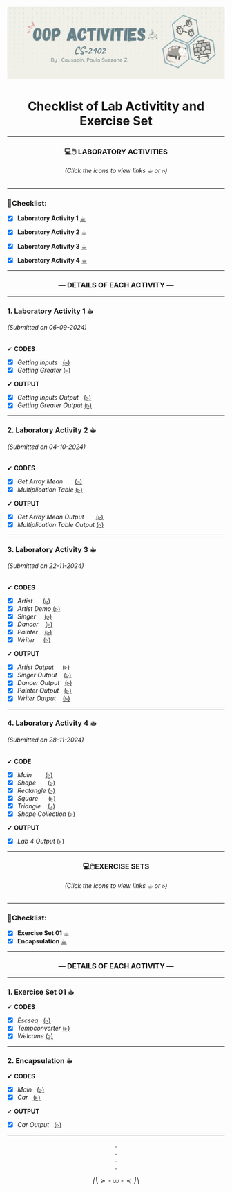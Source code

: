 <h1 align="center">
  <img src="https://github.com/Causapin-PaulaSuezane/practice-repo-main/blob/main/OOP%20Activity.png" alt="OOP Activities">
</h1>

<div align="center">
  
 # **Checklist of Lab Activitity and Exercise Set**
 
</div>

---

<div align="center">
  
### **💻🖱️ LABORATORY ACTIVITIES**  
###### *(Click the icons to view links ☕︎ or ▹)*

</div>

---

### **🎯Checklist:**

- [x] **Laboratory Activity 1**  [☕︎](https://github.com/Causapin-PaulaSuezane/CausapinPaulaSuezaneCS2102_OOPactivities/tree/main/Laboratory%20Activities/Laboratory%20activity%201%20-%2006-09-2024) 
- [x] **Laboratory Activity 2**  [☕︎](https://github.com/Causapin-PaulaSuezane/CausapinPaulaSuezaneCS2102_OOPactivities/tree/main/Laboratory%20Activities/Laboratory%20Activity%202%20-%2004-10-2024)
- [x] **Laboratory Activity 3**  [☕︎](https://github.com/Causapin-PaulaSuezane/CausapinPaulaSuezaneCS2102_OOPactivities/tree/main/Laboratory%20Activities/Laboratory%20Activity%203%20-%2022-11-2024)
- [x] **Laboratory Activity 4**  [☕︎](https://github.com/Causapin-PaulaSuezane/CausapinPaulaSuezaneCS2102_OOPactivities/tree/main/Laboratory%20Activities/Laboratory%20Activity%204%20-28-11-2024/Shapes)


---

<div align="center">
  
### **― DETAILS OF EACH ACTIVITY ―**

</div>

---

### **1. Laboratory Activity 1** ☕︎  
###### *(Submitted on 06-09-2024)*
󠀾✔ **CODES**
- [x] *Getting Inputs* &nbsp;&nbsp;[(▹)](https://github.com/Causapin-PaulaSuezane/CausapinPaulaSuezaneCS2102_OOPactivities/blob/main/Laboratory%20Activities/Laboratory%20activity%201%20-%2006-09-2024/GettingInputs.java)
- [x] *Getting Greater* [(▹)](https://github.com/Causapin-PaulaSuezane/CausapinPaulaSuezaneCS2102_OOPactivities/blob/main/Laboratory%20Activities/Laboratory%20activity%201%20-%2006-09-2024/GettingGreater.java)
      
✔ **OUTPUT**
- [x] *Getting Inputs Output* &nbsp;&nbsp;[(▹)](https://github.com/Causapin-PaulaSuezane/CausapinPaulaSuezaneCS2102_OOPactivities/blob/main/Laboratory%20Activities/Laboratory%20activity%201%20-%2006-09-2024/GettingInputs_output.png)
- [x] *Getting Greater Output* [(▹)](https://github.com/Causapin-PaulaSuezane/CausapinPaulaSuezaneCS2102_OOPactivities/blob/main/Laboratory%20Activities/Laboratory%20activity%201%20-%2006-09-2024/GettingGreater_output.png) 

---

### **2. Laboratory Activity 2** ☕︎ 
###### *(Submitted on 04-10-2024)*
✔ **CODES**
- [x] *Get Array Mean* &nbsp;&nbsp;&nbsp;&nbsp;&nbsp;&nbsp;[(▹)](https://github.com/Causapin-PaulaSuezane/CausapinPaulaSuezaneCS2102_OOPactivities/blob/main/Laboratory%20Activities/Laboratory%20Activity%202%20-%2004-10-2024/GetArrayMean.java)
- [x] *Multiplication Table* [(▹)](https://github.com/Causapin-PaulaSuezane/CausapinPaulaSuezaneCS2102_OOPactivities/blob/main/Laboratory%20Activities/Laboratory%20Activity%202%20-%2004-10-2024/MultiplicationTable.java)
      
✔ **OUTPUT**
- [x] *Get Array Mean Output* &nbsp;&nbsp;&nbsp;&nbsp;&nbsp;&nbsp;[(▹)](https://github.com/Causapin-PaulaSuezane/CausapinPaulaSuezaneCS2102_OOPactivities/blob/main/Laboratory%20Activities/Laboratory%20Activity%202%20-%2004-10-2024/GetArrayMean_output.png)
- [x] *Multiplication Table Output* [(▹)](https://github.com/Causapin-PaulaSuezane/CausapinPaulaSuezaneCS2102_OOPactivities/blob/main/Laboratory%20Activities/Laboratory%20Activity%202%20-%2004-10-2024/MultiplicationTable_output.png)
         
---

### **3. Laboratory Activity 3** ☕︎
###### *(Submitted on 22-11-2024)*
✔ **CODES**
- [x] *Artist* &nbsp;&nbsp;&nbsp;&nbsp;&nbsp;[(▹)](https://github.com/Causapin-PaulaSuezane/CausapinPaulaSuezaneCS2102_OOPactivities/blob/main/Laboratory%20Activities/Laboratory%20Activity%203%20-%2022-11-2024/Artists/Artist.java)
- [x] *Artist Demo* [(▹)](https://github.com/Causapin-PaulaSuezane/CausapinPaulaSuezaneCS2102_OOPactivities/blob/main/Laboratory%20Activities/Laboratory%20Activity%203%20-%2022-11-2024/Artists/ArtistDemo.java)
- [x] *Singer* &nbsp;&nbsp;&nbsp;&nbsp;[(▹)](https://github.com/Causapin-PaulaSuezane/CausapinPaulaSuezaneCS2102_OOPactivities/blob/main/Laboratory%20Activities/Laboratory%20Activity%203%20-%2022-11-2024/Artists/Singer.java)
- [x] *Dancer* &nbsp;&nbsp;&nbsp;[(▹)](https://github.com/Causapin-PaulaSuezane/CausapinPaulaSuezaneCS2102_OOPactivities/blob/main/Laboratory%20Activities/Laboratory%20Activity%203%20-%2022-11-2024/Artists/Dancer.java)
- [x] *Painter* &nbsp;&nbsp;&nbsp;[(▹)](https://github.com/Causapin-PaulaSuezane/CausapinPaulaSuezaneCS2102_OOPactivities/blob/main/Laboratory%20Activities/Laboratory%20Activity%203%20-%2022-11-2024/Artists/Painter.java)
- [x] *Writer* &nbsp;&nbsp;&nbsp;&nbsp;[(▹)](https://github.com/Causapin-PaulaSuezane/CausapinPaulaSuezaneCS2102_OOPactivities/blob/main/Laboratory%20Activities/Laboratory%20Activity%203%20-%2022-11-2024/Artists/Writer.java)

✔ **OUTPUT**
- [x] *Artist Output* &nbsp;&nbsp;&nbsp;&nbsp;[(▹)](https://github.com/Causapin-PaulaSuezane/CausapinPaulaSuezaneCS2102_OOPactivities/blob/main/Laboratory%20Activities/Laboratory%20Activity%203%20-%2022-11-2024/Output%20Screenshots/Artist.png)
- [x] *Singer Output* &nbsp;&nbsp;&nbsp;[(▹)](https://github.com/Causapin-PaulaSuezane/CausapinPaulaSuezaneCS2102_OOPactivities/blob/main/Laboratory%20Activities/Laboratory%20Activity%203%20-%2022-11-2024/Output%20Screenshots/Singer.png)
- [x] *Dancer Output* &nbsp;&nbsp;[(▹)](https://github.com/Causapin-PaulaSuezane/CausapinPaulaSuezaneCS2102_OOPactivities/blob/main/Laboratory%20Activities/Laboratory%20Activity%203%20-%2022-11-2024/Output%20Screenshots/Dancer.png)
- [x] *Painter Output* &nbsp;&nbsp;[(▹)](https://github.com/Causapin-PaulaSuezane/CausapinPaulaSuezaneCS2102_OOPactivities/blob/main/Laboratory%20Activities/Laboratory%20Activity%203%20-%2022-11-2024/Output%20Screenshots/Painter.png)
- [x] *Writer Output* &nbsp;&nbsp;&nbsp;[(▹)](https://github.com/Causapin-PaulaSuezane/CausapinPaulaSuezaneCS2102_OOPactivities/blob/main/Laboratory%20Activities/Laboratory%20Activity%203%20-%2022-11-2024/Output%20Screenshots/Writer.png)
         
---

### **4. Laboratory Activity 4** ☕︎  
###### *(Submitted on 28-11-2024)*
✔ **CODE**
- [x] *Main* &nbsp;&nbsp;&nbsp;&nbsp;&nbsp;&nbsp;&nbsp;[(▹)](https://github.com/Causapin-PaulaSuezane/CausapinPaulaSuezaneCS2102_OOPactivities/blob/main/Laboratory%20Activities/Laboratory%20Activity%204%20-28-11-2024/Shapes/Main.java)
- [x] *Shape* &nbsp;&nbsp;&nbsp;&nbsp;&nbsp;&nbsp;[(▹)](https://github.com/Causapin-PaulaSuezane/CausapinPaulaSuezaneCS2102_OOPactivities/blob/main/Laboratory%20Activities/Laboratory%20Activity%204%20-28-11-2024/Shapes/Shape.java)
- [x] *Rectangle* [(▹)](https://github.com/Causapin-PaulaSuezane/CausapinPaulaSuezaneCS2102_OOPactivities/blob/main/Laboratory%20Activities/Laboratory%20Activity%204%20-28-11-2024/Shapes/Rectangle.java)
- [x] *Square* &nbsp;&nbsp;&nbsp;&nbsp;&nbsp;[(▹)](https://github.com/Causapin-PaulaSuezane/CausapinPaulaSuezaneCS2102_OOPactivities/blob/main/Laboratory%20Activities/Laboratory%20Activity%204%20-28-11-2024/Shapes/Square.java)
- [x] *Triangle* &nbsp;&nbsp;&nbsp;[(▹)](https://github.com/Causapin-PaulaSuezane/CausapinPaulaSuezaneCS2102_OOPactivities/blob/main/Laboratory%20Activities/Laboratory%20Activity%204%20-28-11-2024/Shapes/Triangle.java)
- [x] *Shape Collection* [(▹)](https://github.com/Causapin-PaulaSuezane/CausapinPaulaSuezaneCS2102_OOPactivities/blob/main/Laboratory%20Activities/Laboratory%20Activity%204%20-28-11-2024/Shapes/ShapeCollection.java)

✔ **OUTPUT**
- [x] *Lab 4 Output* [(▹)](https://github.com/Causapin-PaulaSuezane/CausapinPaulaSuezaneCS2102_OOPactivities/blob/main/Laboratory%20Activities/Laboratory%20Activity%204%20-28-11-2024/Shapes/Lab4-output.png)

---

<div align="center">
  
### **💻🖱️EXERCISE SETS**  
###### *(Click the icons to view links ☕︎ or ▹)*

</div>

---

### **🎯Checklist:**

- [x] **Exercise Set 01**  [☕︎](https://github.com/Causapin-PaulaSuezane/CausapinPaulaSuezaneCS2102_OOPactivities/tree/main/Exercise%20Sets/Exercise%20Set%2001) 
- [x] **Encapsulation**   [☕︎](https://github.com/Causapin-PaulaSuezane/CausapinPaulaSuezaneCS2102_OOPactivities/tree/main/Exercise%20Sets/Encapsulation) 

---

<div align="center">
  
### **― DETAILS OF EACH ACTIVITY ―**

</div>

---

### **1. Exercise Set 01** ☕︎  
󠀾✔ **CODES**
- [x] *Escseq* &nbsp;&nbsp;[(▹)](https://github.com/Causapin-PaulaSuezane/CausapinPaulaSuezaneCS2102_OOPactivities/blob/main/Exercise%20Sets/Exercise%20Set%2001/Escseq.java)
- [x] *Tempconverter* [(▹)](https://github.com/Causapin-PaulaSuezane/CausapinPaulaSuezaneCS2102_OOPactivities/blob/main/Exercise%20Sets/Exercise%20Set%2001/Tempconverter.java)
- [x] *Welcome* [(▹)](https://github.com/Causapin-PaulaSuezane/CausapinPaulaSuezaneCS2102_OOPactivities/blob/main/Exercise%20Sets/Exercise%20Set%2001/Welcome.java)

---

### **2. Encapsulation** ☕︎  
✔ **CODES**
- [x] *Main* &nbsp;&nbsp;[(▹)](https://github.com/Causapin-PaulaSuezane/CausapinPaulaSuezaneCS2102_OOPactivities/blob/main/Exercise%20Sets/Encapsulation/Main.java)
- [x] *Car* &nbsp;&nbsp;[(▹)](https://github.com/Causapin-PaulaSuezane/CausapinPaulaSuezaneCS2102_OOPactivities/blob/main/Exercise%20Sets/Encapsulation/Car.java)

✔ **OUTPUT**
- [x] *Car Output* &nbsp;&nbsp;[(▹)](https://github.com/Causapin-PaulaSuezane/CausapinPaulaSuezaneCS2102_OOPactivities/blob/main/Exercise%20Sets/Encapsulation/Car_output.png)

---

<div align="center">
  
.
<br>.
<br>.
<br>.

⎛⎝ ≽  >  ⩊   < ≼ ⎠⎞

</div>


